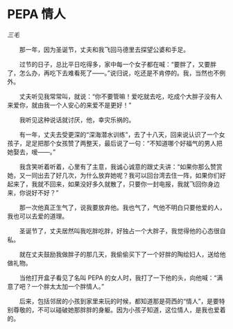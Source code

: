 # PEPA 情人

*三毛*

　　那一年，因为圣诞节，丈夫和我飞回马德里去探望公婆和手足。

　　过节的日子，总比平日吃得多，家中每一个女子都在喊：“要胖了，又要胖了，怎么办，再吃下去难看死了——。”说归说，吃还是不肯停的。我，当然也不例外。

　　丈夫听见我常常叫，就说：“你不要管嘛！爱吃就去吃，吃成个大胖子没有人来爱你，就由我一个人安心的来爱不是更好！”

　　我听见这种说话就讨厌，他，幸灾乐祸的。

　　有一年，丈夫去受更深的“深海潜水训练”，去了十八天，回来说认识了一个女孩子，足足把那个女孩赞了两整天，最后说了一句：“不知道哪个好福气的男人把她娶去，嗳——。”

　　我含笑听着听着，心里有了主意，我诚心诚意的跟丈夫讲：“如果你那么赞赏她，又一同出去了好几次，为什么放弃她呢？我可以回台湾去住一阵，如果你们好起来了，我就不回来，如果没好多久就散了，只要你一封电报，我就飞回你身边来，你说好不好？”

　　那一次他真正生气了，说我要放弃他。我也气了，气他不明白只要他爱的人，我也可以去爱的道理。

　　圣诞节了，丈夫居然叫我吃胖吃胖，好独占一个大胖子，我觉得他的心态很自私。

　　就在丈夫鼓励我做胖子的那几天，我偷偷买下了一个好胖的陶绘妇人，送给他做礼物。

　　当他打开盒子看见了名叫 PEPA 的女人时，我打了一下他的头，向他喊：“满意了吧？一个胖太太加一个胖情人。”

　　后来，包括邻居的小孩到家里来玩的时候，都知道那是荷西的“情人”，是要特别尊敬的，不可以碰破她那胖胖的身躯。因为小孩子知道，这位情人，是我也爱着的。